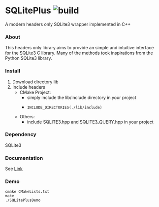 # SQLitePlus ![build](https://github.com/yuqian5/SQLitePlus/workflows/CMake/badge.svg?branch=master)

A modern headers only SQLite3 wrapper implemented in C++

### About
This headers only library aims to provide an simple and intuitive interface for the SQLite3 C library.
Many of the methods took inspirations from the Python SQLite3 library. 

### Install
1. Download directory lib
2. Include headers
    * CMake Project:
        * simply include the lib/include directory in your project
        *     INCLUDE_DIRECTORIES(./lib/include)
    * Others:
        * include SQLITE3.hpp and SQLITE3_QUERY.hpp in your project
        
### Dependency
SQLite3

### Documentation
See [Link](https://yuqian5.github.io/SQLitePlus/html/annotated.html)

### Demo
    cmake CMakeLists.txt
    make
    ./SQLitePlusDemo
    


    
